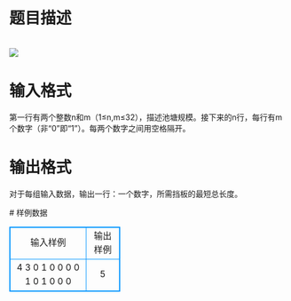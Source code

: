 # 

 
 # 题目描述 
<p>
<br><img src="/source/joyoi/tyvj-2932/img/aHR0cDovL3d3dy5qb3lvaS5jbi9wcm9ibGVtL3R5dmotMjkzMi9wcm9ibGVtc19pbWFnZXMvMzUwMy9wZy5qcGc=.jpg"></img></p> 

 
 # 输入格式 
<p>
第一行有两个整数n和m（1≤n,m≤32），描述池塘规模。接下来的n行，每行有m个数字（非“0”即“1”）。每两个数字之间用空格隔开。</p> 

 
 # 输出格式 
<p>
对于每组输入数据，输出一行：一个数字，所需挡板的最短总长度。</p> 
# 样例数据
<style>
        table,table tr th, table tr td { border:1px solid #0094ff; }
        table { width: 200px; min-height: 25px; line-height: 25px; text-align: center; border-collapse: collapse;}   
    </style>
<table>
	<tr>
		<td>输入样例</td>
		<td>输出样例</td>
	</tr>
<tr><td>4 3
0 1 0
0 0 0
1 0 1
0 0 0</td><td>5</td></tr></table>
